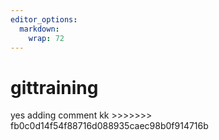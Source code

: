```yaml
---
editor_options: 
  markdown: 
    wrap: 72
---
```


# gittraining

yes adding comment kk \>\>\>\>\>\>\>
fb0c0d14f54f88716d088935caec98b0f914716b
